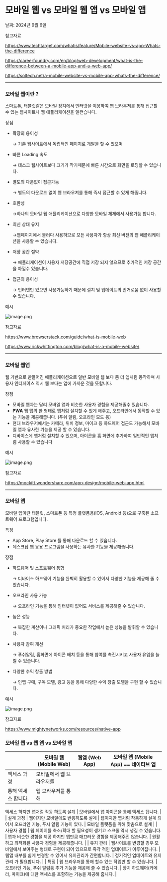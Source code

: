# 모바일 웹 vs 모바일 웹 앱 vs 모바일 앱

날짜: 2024년 9월 6일

참고자료

https://www.techtarget.com/whatis/feature/Mobile-website-vs-app-Whats-the-difference

https://careerfoundry.com/en/blog/web-development/what-is-the-difference-between-a-mobile-app-and-a-web-app/

https://soltech.net/a-mobile-website-vs-mobile-app-whats-the-difference/

---

### 모바일 웹이란 ?

스마트폰, 태블릿같은 모바일 장치에서 인터넷을 이용하여 웹 브라우저를 통해 접근할 수 있는 웹사이트나 웹 애플리케이션을 일컫습니다.

장점 

- 확장의 용이성
    
    → 기존 웹사이트에서 독립적인 페이지로 개발을 할 수 있으며
    
- 빠른 Loading 속도
    
    → 데스크 웹사이트보다 크기가 작기때문에 빠른 시간으로 화면을 로딩할 수 있습니다.
    
- 별도의 다운없이 접근가능
    
    → 별도의 다운로드 없이 웹 브라우져를 통해 즉시 접근할 수 있게 해줍니다.
    
- 호환성
    
    →하나의 모바일 웹 애플리케이션으로 다양한 모바일 체제에서 사용가능 합니다.
    
- 최신 상태 유지
    
    →웹페이지에서 불러다 사용하므로 모든 사용자가 항상 최신 버전의 웹 애플리케이션을 사용할 수 있습니다.
    
- 저장 공간 절약
    
    → 애플리케이션이 사용자 저장공간에 직접 저장 되지 않으므로 추가적인 저장 공간을 아낄수 있습니다.
    
- 접근의 용이성
    
    → 인터넷만 있으면 사용가능하기 때문에 설치 및 업데이트의 번거로움 없이 사용할 수 있습니다.
    

예시

![image.png](../%E1%84%86%E1%85%A9%E1%84%87%E1%85%A1%E1%84%8B%E1%85%B5%E1%86%AF%20%E1%84%8B%E1%85%B0%E1%86%B8%20vs%20%E1%84%86%E1%85%A9%E1%84%87%E1%85%A1%E1%84%8B%E1%85%B5%E1%86%AF%20%E1%84%8B%E1%85%B0%E1%86%B8%20%E1%84%8B%E1%85%A2%E1%86%B8%20vs%20%E1%84%86%E1%85%A9%E1%84%87%E1%85%A1%E1%84%8B%E1%85%B5%E1%86%AF%20%E1%84%8B%E1%85%A2%E1%86%B8%2068addc7f1ec24dafba5556c756a9ee08/image.png)

참고자료

https://www.browserstack.com/guide/what-is-mobile-web

https://www.rickwhittington.com/blog/what-is-a-mobile-website/

---

### 모바일 웹앱

웹 기반으로 만들어진 애플리케이션으로 일반 모바일 웹 보다 좀 더 앱처럼 동작하며 사용자 인터페이스 역시 웹 보다는 앱에 가까운 것을 뜻합니다.

장점

- 모바일 웹과는 달리 모바일 앱과 비슷한 사용자 경험을 제공해줄수 있습니다.
- **PWA** 웹 앱의 한 형태로 앱처럼 설치할 수 있게 해주고, 오프라인에서 동작할 수 있는 기능을 제공해줍니다. (푸쉬 알림, 오프라인 모드 등)
- 현대 브라우저에서는 카메라, 위치 정보, 마이크 등 하드웨어 접근도 가능해서 모바일 앱과 유사한 기능을 제공 할 수 있습니다.
- 디바이스에 앱처럼 설치할 수 있으며, 아이콘을 홈 화면에 추가하여 일반적인 앱처럼 사용할 수 있습니다

예시

![image.png](../%E1%84%86%E1%85%A9%E1%84%87%E1%85%A1%E1%84%8B%E1%85%B5%E1%86%AF%20%E1%84%8B%E1%85%B0%E1%86%B8%20vs%20%E1%84%86%E1%85%A9%E1%84%87%E1%85%A1%E1%84%8B%E1%85%B5%E1%86%AF%20%E1%84%8B%E1%85%B0%E1%86%B8%20%E1%84%8B%E1%85%A2%E1%86%B8%20vs%20%E1%84%86%E1%85%A9%E1%84%87%E1%85%A1%E1%84%8B%E1%85%B5%E1%86%AF%20%E1%84%8B%E1%85%A2%E1%86%B8%2068addc7f1ec24dafba5556c756a9ee08/image%201.png)

참고자료

https://mockitt.wondershare.com/app-design/mobile-web-app.html

---

### 모바일 앱

모바일 앱이란 태블릿, 스마트폰 등 특정 플랫폼용(IOS, Android 등)으로 구축된 소프트웨어 프로그램입니다.

특징

- App Store, Play Store 를 통해 다운로드 할 수 있습니다.
- 데스크탑 웹 응용 프로그램을 사용하는 유사한 기능을 제공해줍니다.

장점

- 하드웨어 및 소프트웨어 통합
    
    → 디바이스 하드웨어 기능을 완벽히 활용할 수 있어서 다양한 기능을 제공해 줄 수 있습니다.
    
- 오프라인 사용 가능
    
    → 오프라인 기능을 통해 인터넷이 없어도 서비스를 제공해줄 수 있습니다.
    
- 높은 성능
    
    → 복잡한 계산이나 그래픽 처리가 중요한 작업에서 높은 성능을 발휘할 수 있습니다.
    
- 사용자 참여 개선
    
    → 푸쉬알림, 홈화면에 아이콘 배치 등을 통해 참여를 촉진시키고 사용자 유입을 늘릴 수 있습니다.
    
- 다양한 수익 창출 방법
    
    → 인앱 구매, 구독 모델, 광고 등을 통해 다양한 수익 창출 모델을 구현 할 수 있습니다.
    

예시

![image.png](../%E1%84%86%E1%85%A9%E1%84%87%E1%85%A1%E1%84%8B%E1%85%B5%E1%86%AF%20%E1%84%8B%E1%85%B0%E1%86%B8%20vs%20%E1%84%86%E1%85%A9%E1%84%87%E1%85%A1%E1%84%8B%E1%85%B5%E1%86%AF%20%E1%84%8B%E1%85%B0%E1%86%B8%20%E1%84%8B%E1%85%A2%E1%86%B8%20vs%20%E1%84%86%E1%85%A9%E1%84%87%E1%85%A1%E1%84%8B%E1%85%B5%E1%86%AF%20%E1%84%8B%E1%85%A2%E1%86%B8%2068addc7f1ec24dafba5556c756a9ee08/image%202.png)

참고자료

https://www.mightynetworks.com/resources/native-app

### 모바일 웹 vs 웹 앱 vs 모바일 앱

|  | 모바일 웹(Mobile Web)  | 웹앱 (Web App) | 모바일 앱 (Mobile App) == 네이티브 앱 |
| --- | --- | --- | --- |
| 액세스 과정 | 모바일에서 웹 브라우저를
통해 액세스 합니다. | 웹 브라우저를 통해
액세스 하지만 앱처럼
작동 하도록 설계 | 모바일에서 앱 아이콘을 
통해 액세스 됩니다. |
| 설계 과정 | 웹이지만 모바일에도
반응하도록 설계 | 웹이지만 앱처럼 
작동하게 설계 되어서
오프라인 기능, 푸시 
알림 기능이 있다. | 모바일 플랫폼을 위해
맞춤으로 설계 |
| 사용자 경험 | 웹 페이지를 축소/확대 할
필요성이 생기고 스크롤 역시
생길 수 있습니다. | 앱과 비슷한 경험을 제공
하지만 앱만큼 매끄러운
경험을 제공해주진 않습니다. | 원활하고 최적화된 사용자
경험을 제공해줍니다. |
| 유지 관리 | 웹사이트를 변경할 경우
모바일에서 보여주는 형태로
구현이 되어 있으므로 즉각
적인 업데이트가 이루어집니다. | 웹앱 내부를 쉽게 변경할 수
있어서 유지관리가 간편합니다. | 정기적인 업데이트와 유지관리
가 필요합니다. |
| 특징 | 웹 브라우저를 통해 할수 있는
작업만 할 수 있습니다. | 오프라인 기능, 푸쉬 알림등
추가 기능을 제공해 줄 수 있습니다. | 장치 하드웨어(카메라, 마이크)에 대한 액세스를 포함하는 기능을 제공해 줍니다. |